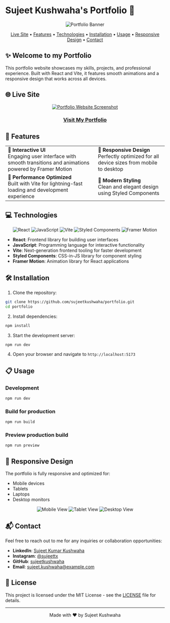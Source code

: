 # Sujeet Kushwaha's Portfolio 🚀

<div align="center">
  <img src="/api/placeholder/800/400" alt="Portfolio Banner" />
</div>

<p align="center">
  <a href="#live-site">Live Site</a> •
  <a href="#features">Features</a> •
  <a href="#technologies">Technologies</a> •
  <a href="#installation">Installation</a> •
  <a href="#usage">Usage</a> •
  <a href="#responsive-design">Responsive Design</a> •
  <a href="#contact">Contact</a>
</p>

## ✨ Welcome to my Portfolio

This portfolio website showcases my skills, projects, and professional experience. Built with React and Vite, it features smooth animations and a responsive design that works across all devices.

## 🌐 Live Site

<div align="center">
  <a href="https://sujeetkushwaha.vercel.app" target="_blank">
    <img src="/api/placeholder/800/450" alt="Portfolio Website Screenshot" />
  </a>
  
  ### [Visit My Portfolio](https://sujeetkushwaha.vercel.app)
</div>

## 🌟 Features

<table>
  <tr>
    <td>
      <strong>🎯 Interactive UI</strong><br>
      Engaging user interface with smooth transitions and animations powered by Framer Motion
    </td>
    <td>
      <strong>📱 Responsive Design</strong><br>
      Perfectly optimized for all device sizes from mobile to desktop
    </td>
  </tr>
  <tr>
    <td>
      <strong>🚀 Performance Optimized</strong><br>
      Built with Vite for lightning-fast loading and development experience
    </td>
    <td>
      <strong>🎨 Modern Styling</strong><br>
      Clean and elegant design using Styled Components
    </td>
  </tr>
</table>

## 💻 Technologies

<p align="center">
  <img src="/api/placeholder/60/60" alt="React" title="React" />
  <img src="/api/placeholder/60/60" alt="JavaScript" title="JavaScript" />
  <img src="/api/placeholder/60/60" alt="Vite" title="Vite" />
  <img src="/api/placeholder/60/60" alt="Styled Components" title="Styled Components" />
  <img src="/api/placeholder/60/60" alt="Framer Motion" title="Framer Motion" />
</p>

- **React**: Frontend library for building user interfaces
- **JavaScript**: Programming language for interactive functionality
- **Vite**: Next-generation frontend tooling for faster development
- **Styled Components**: CSS-in-JS library for component styling
- **Framer Motion**: Animation library for React applications

## 🛠️ Installation

1. Clone the repository:
```bash
git clone https://github.com/sujeetkushwaha/portfolio.git
cd portfolio
```

2. Install dependencies:
```bash
npm install
```

3. Start the development server:
```bash
npm run dev
```

4. Open your browser and navigate to `http://localhost:5173`

## 📋 Usage

### Development

```bash
npm run dev
```

### Build for production

```bash
npm run build
```

### Preview production build

```bash
npm run preview
```

## 📱 Responsive Design

The portfolio is fully responsive and optimized for:
- Mobile devices
- Tablets
- Laptops
- Desktop monitors

<div align="center">
  <img src="/api/placeholder/200/400" alt="Mobile View" />
  <img src="/api/placeholder/300/400" alt="Tablet View" />
  <img src="/api/placeholder/400/400" alt="Desktop View" />
</div>

## 📬 Contact

Feel free to reach out to me for any inquiries or collaboration opportunities:

- **LinkedIn**: [Sujeet Kumar Kushwaha](https://www.linkedin.com/in/sujeet-kumar-kushwaha-468304252/)
- **Instagram**: [@sujeettx](https://instagram.com/sujeettx)
- **GitHub**: [sujeetkushwaha](https://github.com/sujeetkushwaha)
- **Email**: sujeet.kushwaha@example.com

## 📄 License

This project is licensed under the MIT License - see the [LICENSE](LICENSE) file for details.

---

<p align="center">
  Made with ❤️ by Sujeet Kushwaha
</p>